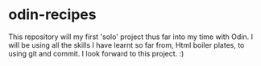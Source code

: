 # odin-recipes
This repository will my first 'solo' project thus far into my time with Odin. I will be using all the skills I have learnt so far from, Html boiler plates, to using git and commit. I look forward to this project. :) 